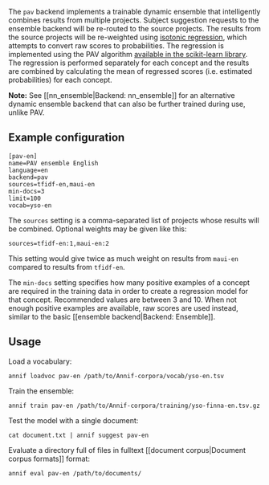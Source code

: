 The `pav` backend implements a trainable dynamic ensemble that intelligently combines results from multiple projects. Subject suggestion requests to the ensemble backend will be re-routed to the source projects. The results from the source projects will be re-weighted using [isotonic regression](https://en.wikipedia.org/wiki/Isotonic_regression), which attempts to convert raw scores to probabilities. The regression is implemented using the PAV algorithm [available in the scikit-learn library](https://scikit-learn.org/stable/modules/isotonic.html). The regression is performed separately for each concept and the results are combined by calculating the mean of regressed scores (i.e. estimated probabilities) for each concept.

**Note:** See [[nn_ensemble|Backend: nn_ensemble]] for an alternative dynamic ensemble backend that can also be further trained during use, unlike PAV.

## Example configuration

```
[pav-en]
name=PAV ensemble English
language=en
backend=pav
sources=tfidf-en,maui-en
min-docs=3
limit=100
vocab=yso-en
```

The `sources` setting is a comma-separated list of projects whose results will be combined. Optional weights may be given like this:

    sources=tfidf-en:1,maui-en:2

This setting would give twice as much weight on results from `maui-en` compared to results from `tfidf-en`.

The `min-docs` setting specifies how many positive examples of a concept are required in the training data in order to create a regression model for that concept. Recommended values are between 3 and 10. When not enough positive examples are available, raw scores are used instead, similar to the basic [[ensemble backend|Backend: Ensemble]].

## Usage

Load a vocabulary:

    annif loadvoc pav-en /path/to/Annif-corpora/vocab/yso-en.tsv

Train the ensemble:

    annif train pav-en /path/to/Annif-corpora/training/yso-finna-en.tsv.gz

Test the model with a single document:

    cat document.txt | annif suggest pav-en

Evaluate a directory full of files in fulltext [[document corpus|Document corpus formats]] format:

    annif eval pav-en /path/to/documents/